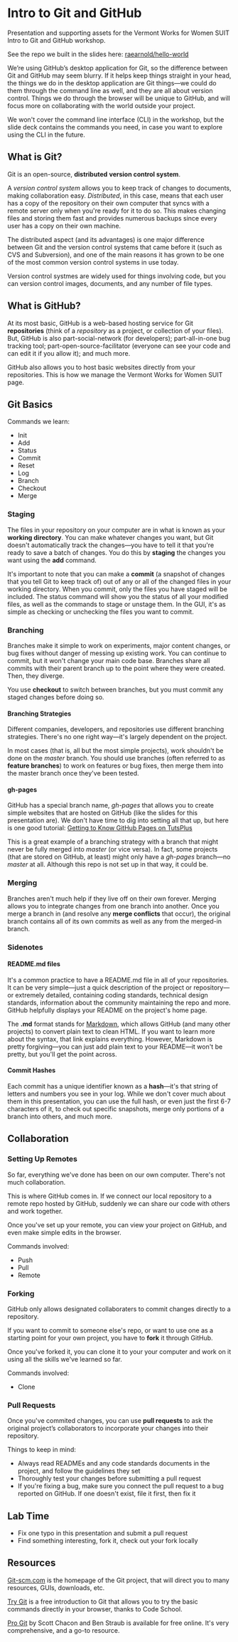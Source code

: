 # Intro to Git and GitHub
Presentation and supporting assets for the Vermont Works for Women SUIT Intro to Git and GitHub workshop.

See the repo we built in the slides here: [raearnold/hello-world](https://github.com/raearnold/hello-world)

We’re using GitHub’s desktop application for Git, so the difference between Git and GitHub may seem blurry. If it helps keep things straight in your head, the things we do in the desktop application are Git things—we could do them through the command line as well, and they are all about version control. Things we do through the browser will be unique to GitHub, and will focus more on collaborating with the world outside your project.

We won't cover the command line interface (CLI) in the workshop, but the slide deck contains the commands you need, in case you want to explore using the CLI in the future.

## What is Git?

Git is an open-source, **distributed** **version control system**.

A *version control system* allows you to keep track of changes to documents, making collaboration easy. *Distributed*, in this case, means that each user has a copy of the repository on their own computer that syncs with a remote server only when you're ready for it to do so. This makes changing files and storing them fast and provides numerous backups since every user has a copy on their own machine.

The distributed aspect (and its advantages) is one major difference between Git and the version control systems that came before it (such as CVS and Subversion), and one of the main reasons it has grown to be one of the most common version control systems in use today.

Version control systmes are widely used for things involving code, but you can version control images, documents, and any number of file types.

## What is GitHub?

At its most basic, GitHub is a web-based hosting service for Git **repositories** (think of a *repository* as a project, or collection of your files). But, GitHub is also part-social-network (for developers); part-all-in-one bug tracking tool; part-open-source-facilitator (everyone can see your code and can edit it if you allow it); and much more.

GitHub also allows you to host basic websites directly from your repositories. This is how we manage the Vermont Works for Women SUIT page.

## Git Basics

Commands we learn:

- Init
- Add
- Status
- Commit
- Reset
- Log
- Branch
- Checkout
- Merge

### Staging

The files in your repository on your computer are in what is known as your **working directory**. You can make whatever changes you want, but Git doesn't automatically track the changes—you have to tell it that you're ready to save a batch of changes. 
You do this by **staging** the changes you want using the **add** command. 

It's important to note that you can make a **commit** (a snapshot of changes that you tell Git to keep track of) out of any or all of the changed files in your working directory. When you commit, only the files you have staged will be included. The status command will show you the status of all your modified files, as well as the commands to stage or unstage them. In the GUI, it's as simple as checking or unchecking the files you want to commit.

### Branching 

Branches make it simple to work on experiments, major content changes, or bug fixes without danger of messing up existing work. You can continue to commit, but it won't change your main code base. Branches share all commits with their parent branch up to the point where they were created. Then, they diverge.

You use **checkout** to switch between branches, but you must commit any staged changes before doing so.

#### Branching Strategies

Different companies, developers, and repositories use different branching strategies. There's no one right way—it's largely dependent on the project.

In most cases (that is, all but the most simple projects), work shouldn't be done on the *master* branch. You should use branches (often referred to as **feature branches**) to work on features or bug fixes, then merge them into the master branch once they've been tested.

#### gh-pages

GitHub has a special branch name, *gh-pages* that allows you to create simple websites that are hosted on GitHub (like the slides for this presentation are). We don't have time to dig into setting all that up, but here is one good tutorial: [Getting to Know GitHub Pages on TutsPlus](http://webdesign.tutsplus.com/tutorials/getting-to-know-github-pages-static-project-pages-fast--webdesign-11501)

This is a great example of a branching strategy with a branch that might never be fully merged into *master* (or vice versa). In fact, some projects (that are stored on GitHub, at least) might only have a *gh-pages* branch—no *master* at all. Although this repo is not set up in that way, it could be.

### Merging

Branches aren't much help if they live off on their own forever. Merging allows you to integrate changes from one branch into another. Once you merge a branch in (and resolve any **merge conflicts** that occur), the original branch contains all of its own commits as well as any from the merged-in branch.

### Sidenotes

#### README.md files

It's a common practice to have a README.md file in all of your repositories. It can be very simple—just a quick description of the project or repository—or extremely detailed, containing coding standards, technical design standards, information about the community maintaining the repo and more. GitHub helpfully displays your README on the project's home page.

The **.md** format stands for [Markdown](http://daringfireball.net/projects/markdown/basics), which allows GitHub (and many other projects) to convert plain text to clean HTML. If you want to learn more about the syntax, that link explains everything. However, Markdown is pretty forgiving—you can just add plain text to your README—it won't be pretty, but you'll get the point across.

#### Commit Hashes

Each commit has a unique identifier known as a **hash**—it's that string of letters and numbers you see in your log. While we don't cover much about them in this presentation, you can use the full hash, or even just the first 6-7 characters of it, to check out specific snapshots, merge only portions of a branch into others, and much more.

## Collaboration

### Setting Up Remotes
So far, everything we've done has been on our own computer. There's not much collaboration.

This is where GitHub comes in. If we connect our local repository to a remote repo hosted by GitHub, suddenly we can share our code with others and work together.

Once you've set up your remote, you can view your project on GitHub, and even make simple edits in the browser.

Commands involved:

- Push
- Pull
- Remote

### Forking
GitHub only allows designated collaboraters to commit changes directly to a repository. 

If you want to commit to someone else's repo, or want to use one as a starting point for your own project, you have to **fork** it through GitHub.

Once you've forked it, you can clone it to your your computer and work on it using all the skills we've learned so far.

Commands involved:

- Clone

### Pull Requests
Once you've commited changes, you can use **pull requests** to ask the original project’s collaborators to incorporate your changes into their repository.

Things to keep in mind:

- Always read READMEs and any code standards documents in the project, and follow the guidelines they set
- Thoroughly test your changes before submitting a pull request
- If you're fixing a bug, make sure you connect the pull request to a bug reported on GitHub. If one doesn't exist, file it first, then fix it

## Lab Time

- Fix one typo in this presentation and submit a pull request
- Find something interesting, fork it, check out your fork locally

## Resources

[Git-scm.com](http://git-scm.com/) is the homepage of the Git project, that will direct you to many resources, GUIs, downloads, etc. 

[Try Git](https://try.github.io/levels/1/challenges/1) is a free introduction to Git that allows you to try the basic commands directly in your browser, thanks to Code School.

[Pro Git](http://git-scm.com/book/) by Scott Chacon and Ben Straub is available for free online. It's very comprehensive, and a go-to resource.

